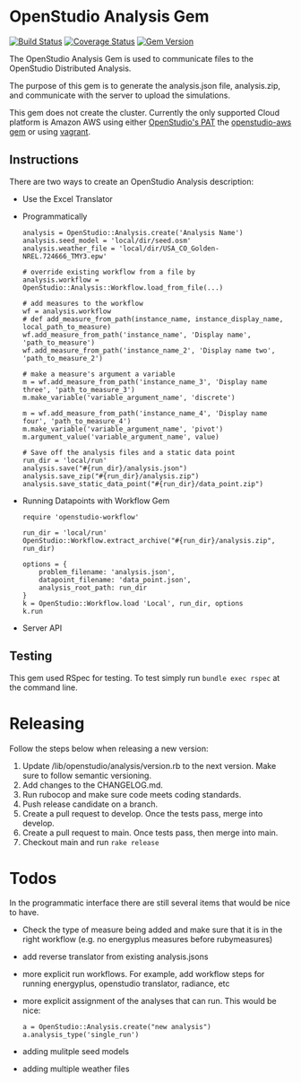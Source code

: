 # OpenStudio Analysis Gem

[![Build Status](https://github.com/NREL/OpenStudio-analysis-gem/actions/workflows/openstudio-analysis.yml/badge.svg?branch=develop)](https://github.com/NREL/OpenStudio-analysis-gem/actions/workflows/openstudio-analysis.yml)
[![Coverage Status](https://coveralls.io/repos/NREL/OpenStudio-analysis-gem/badge.svg?branch=develop)](https://coveralls.io/r/NREL/OpenStudio-analysis-gem?branch=develop)
[![Gem Version](https://badge.fury.io/rb/openstudio-analysis.svg)](https://badge.fury.io/rb/openstudio-analysis)

The OpenStudio Analysis Gem is used to communicate files to the OpenStudio Distributed Analysis.

The purpose of this gem is to generate the analysis.json file, analysis.zip, and communicate with the server to upload
the simulations.

This gem does not create the cluster. Currently the only supported Cloud platform is
Amazon AWS using either [OpenStudio's PAT](https://openstudio.nrel.gov) the [openstudio-aws gem](https://rubygems.org/gems/openstudio-aws) or using [vagrant](http://www.vagrantup.com/).

## Instructions

There are two ways to create an OpenStudio Analysis description:
* Use the Excel Translator


* Programmatically

    ```
    analysis = OpenStudio::Analysis.create('Analysis Name')
    analysis.seed_model = 'local/dir/seed.osm'
    analysis.weather_file = 'local/dir/USA_CO_Golden-NREL.724666_TMY3.epw'
    
    # override existing workflow from a file by
    analysis.workflow = OpenStudio::Analysis::Workflow.load_from_file(...)
    
    # add measures to the workflow
    wf = analysis.workflow
    # def add_measure_from_path(instance_name, instance_display_name, local_path_to_measure)
    wf.add_measure_from_path('instance_name', 'Display name', 'path_to_measure')
    wf.add_measure_from_path('instance_name_2', 'Display name two', 'path_to_measure_2')
    
    # make a measure's argument a variable
    m = wf.add_measure_from_path('instance_name_3', 'Display name three', 'path_to_measure_3')
    m.make_variable('variable_argument_name', 'discrete')
    
    m = wf.add_measure_from_path('instance_name_4', 'Display name four', 'path_to_measure_4')
    m.make_variable('variable_argument_name', 'pivot')
    m.argument_value('variable_argument_name', value)
    
    # Save off the analysis files and a static data point
    run_dir = 'local/run'
    analysis.save("#{run_dir}/analysis.json")
    analysis.save_zip("#{run_dir}/analysis.zip")
    analysis.save_static_data_point("#{run_dir}/data_point.zip")
    ```

* Running Datapoints with Workflow Gem

    ```
    require 'openstudio-workflow'
    
    run_dir = 'local/run'
    OpenStudio::Workflow.extract_archive("#{run_dir}/analysis.zip", run_dir)
    
    options = {
        problem_filename: 'analysis.json',
        datapoint_filename: 'data_point.json',
        analysis_root_path: run_dir
    }
    k = OpenStudio::Workflow.load 'Local', run_dir, options
    k.run
    ```
    
* Server API

## Testing

This gem used RSpec for testing.  To test simply run `bundle exec rspec` at the command line.

# Releasing

Follow the steps below when releasing a new version:

1. Update /lib/openstudio/analysis/version.rb to the next version. Make sure to follow semantic versioning.
2. Add changes to the CHANGELOG.md.
3. Run rubocop and make sure code meets coding standards.
4. Push release candidate on a branch.
5. Create a pull request to develop. Once the tests pass, merge into develop. 
6. Create a pull request to main. Once tests pass, then merge into main.
7. Checkout main and run `rake release`

# Todos

In the programmatic interface there are still several items that would be nice to have.

* Check the type of measure being added and make sure that it is in the right workflow (e.g. no energyplus measures before rubymeasures)
* add reverse translator from existing analysis.jsons
* more explicit run workflows. For example, add workflow steps for running energyplus, openstudio translator, radiance, etc
* more explicit assignment of the analyses that can run. This would be nice:

    ```
    a = OpenStudio::Analysis.create("new analysis")
    a.analysis_type('single_run')
    ```

* adding mulitple seed models
* adding multiple weather files

